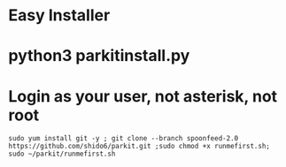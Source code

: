 
# Easy Installer
# python3 parkitinstall.py
# Login as your user, not asterisk, not root

```
sudo yum install git -y ; git clone --branch spoonfeed-2.0 https://github.com/shido6/parkit.git ;sudo chmod +x runmefirst.sh; sudo ~/parkit/runmefirst.sh

```

